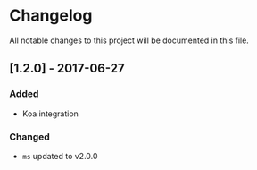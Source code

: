 # Changelog

All notable changes to this project will be documented in this file.

## [1.2.0] - 2017-06-27

### Added

- Koa integration

### Changed

- `ms` updated to v2.0.0
